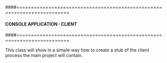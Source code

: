 ####========================================================================
####    CONSOLE APPLICATION : CLIENT
####========================================================================

This class will show in a simple way how to create a stub of the client process the main project will contain.
